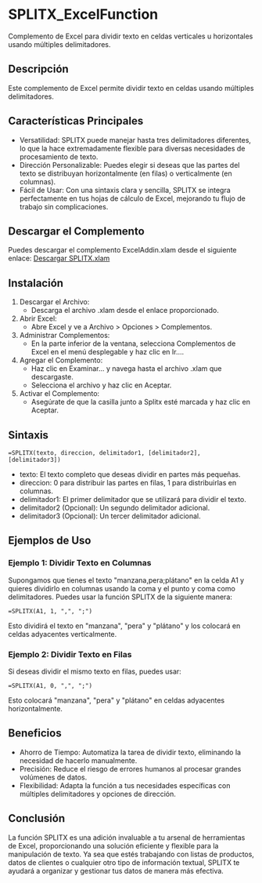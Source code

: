 # SPLITX_ExcelFunction
Complemento de Excel para dividir texto en celdas verticales u horizontales usando múltiples delimitadores.

## Descripción
Este complemento de Excel permite dividir texto en celdas usando múltiples delimitadores.

## Características Principales
- Versatilidad: SPLITX puede manejar hasta tres delimitadores diferentes, lo que la hace extremadamente flexible para diversas necesidades de procesamiento de texto.
- Dirección Personalizable: Puedes elegir si deseas que las partes del texto se distribuyan horizontalmente (en filas) o verticalmente (en columnas).
- Fácil de Usar: Con una sintaxis clara y sencilla, SPLITX se integra perfectamente en tus hojas de cálculo de Excel, mejorando tu flujo de trabajo sin complicaciones.

## Descargar el Complemento
Puedes descargar el complemento ExcelAddin.xlam desde el siguiente enlace:
[Descargar SPLITX.xlam]([#](https://github.com/danraxai/SPLITX_ExcelFunction/blob/main/SPLITX.xlam))

## Instalación
1. Descargar el Archivo:
   - Descarga el archivo .xlam desde el enlace proporcionado.
2. Abrir Excel:
   - Abre Excel y ve a Archivo > Opciones > Complementos.
3. Administrar Complementos:
   - En la parte inferior de la ventana, selecciona Complementos de Excel en el menú desplegable y haz clic en Ir....
4. Agregar el Complemento:
   - Haz clic en Examinar... y navega hasta el archivo .xlam que descargaste.
   - Selecciona el archivo y haz clic en Aceptar.
5. Activar el Complemento:
   - Asegúrate de que la casilla junto a Splitx esté marcada y haz clic en Aceptar.

## Sintaxis
```
=SPLITX(texto, direccion, delimitador1, [delimitador2], [delimitador3])
```
- texto: El texto completo que deseas dividir en partes más pequeñas.
- direccion: 0 para distribuir las partes en filas, 1 para distribuirlas en columnas.
- delimitador1: El primer delimitador que se utilizará para dividir el texto.
- delimitador2 (Opcional): Un segundo delimitador adicional.
- delimitador3 (Opcional): Un tercer delimitador adicional.

## Ejemplos de Uso
### Ejemplo 1: Dividir Texto en Columnas
Supongamos que tienes el texto "manzana,pera;plátano" en la celda A1 y quieres dividirlo en columnas usando la coma y el punto y coma como delimitadores. Puedes usar la función SPLITX de la siguiente manera:
```
=SPLITX(A1, 1, ",", ";")
```
Esto dividirá el texto en "manzana", "pera" y "plátano" y los colocará en celdas adyacentes verticalmente.

### Ejemplo 2: Dividir Texto en Filas
Si deseas dividir el mismo texto en filas, puedes usar:
```
=SPLITX(A1, 0, ",", ";")
```
Esto colocará "manzana", "pera" y "plátano" en celdas adyacentes horizontalmente.

## Beneficios
- Ahorro de Tiempo: Automatiza la tarea de dividir texto, eliminando la necesidad de hacerlo manualmente.
- Precisión: Reduce el riesgo de errores humanos al procesar grandes volúmenes de datos.
- Flexibilidad: Adapta la función a tus necesidades específicas con múltiples delimitadores y opciones de dirección.

## Conclusión
La función SPLITX es una adición invaluable a tu arsenal de herramientas de Excel, proporcionando una solución eficiente y flexible para la manipulación de texto. Ya sea que estés trabajando con listas de productos, datos de clientes o cualquier otro tipo de información textual, SPLITX te ayudará a organizar y gestionar tus datos de manera más efectiva.
